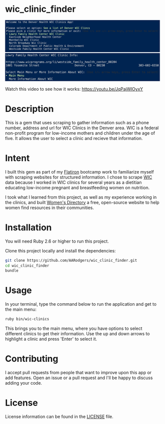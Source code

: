 # wic_clinic_finder

![Pick a Clinic](images/pick_a_clinic.png)
![Clinic Info](images/clinic_info.png)

Watch this video to see how it works:
https://youtu.be/JqPajWlOyxY

# Description

This is a gem that uses scraping to gather information such as a phone number, address and url for WIC Clinics in the Denver area. WIC is a federal non-profit program for low-income mothers and children under the age of five. It allows the user to select a clinic and recieve that information.

# Intent

I built this gem as part of my [Flatiron](https://flatironschool.com/) bootcamp work to familiarize myself with scraping websites for structured information. I chose to scrape [WIC](https://www.fns.usda.gov/wic/about-wic) data because I worked in WIC clinics for several years as a dietitian educating low-income pregnant and breastfeeding women on nutrition.

I took what I learned from this project, as well as my experience working in the clinics, and built [Women's Directory](https://github.com/Womens-Directory/womens-directory) a free, open-source website to help women find resources in their communities.

# Installation

You will need Ruby 2.6 or higher to run this project.

Clone this project locally and install the dependencies:

```bash
git clone https://github.com/AARodgers/wic_clinic_finder.git
cd wic_clinic_finder
bundle
```

# Usage

In your terminal, type the command below to run the application and get to the main menu:

```bash
ruby bin/wic-clinics
```
This brings you to the main menu, where you have options to select different clinics to get their information. Use the up and down arrows to highlight a clinic and press 'Enter' to select it.

# Contributing
I accept pull requests from people that want to improve upon this app or add features. Open an issue or a pull request and I'll be happy to discuss adding your code.

# License
License information can be found in the [LICENSE](LICENSE) file.
